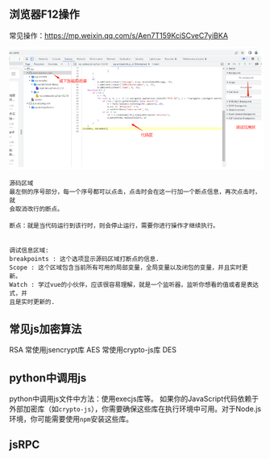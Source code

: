 
## **浏览器F12操作**
常见操作：<https://mp.weixin.qq.com/s/Aen7T159KciSCveC7yiBKA>

![](.topwrite/assets/image_1726650200227.png)
```
源码区域
最左侧的序号部分，每⼀个序号都可以点击，点击时会在这⼀⾏加⼀个断点信息，再次点击时，就
会取消改⾏的断点。

断点：就是当代码运⾏到该⾏时，则会停⽌运⾏，需要你进⾏操作才继续执⾏。


调试信息区域:
breakpoints : 这个选项显示源码区域打断点的信息.
Scope : 这个区域包含当前所有可⽤的局部变量，全局变量以及闭包的变量，并且实时更
新。
Watch : 学过vue的⼩伙伴，应该很容易理解，就是⼀个监听器，监听你想看的值或者是表达式，并
且是实时更新的.
```



## **常见js加密算法**
RSA 常使用jsencrypt库
AES 常使用crypto-js库
DES


## **python中调用js**
python中调用js文件中方法：使用execjs库等。
如果你的JavaScript代码依赖于外部加密库（如`crypto-js`），你需要确保这些库在执行环境中可用。对于Node.js环境，你可能需要使用`npm`安装这些库。



## **jsRPC**